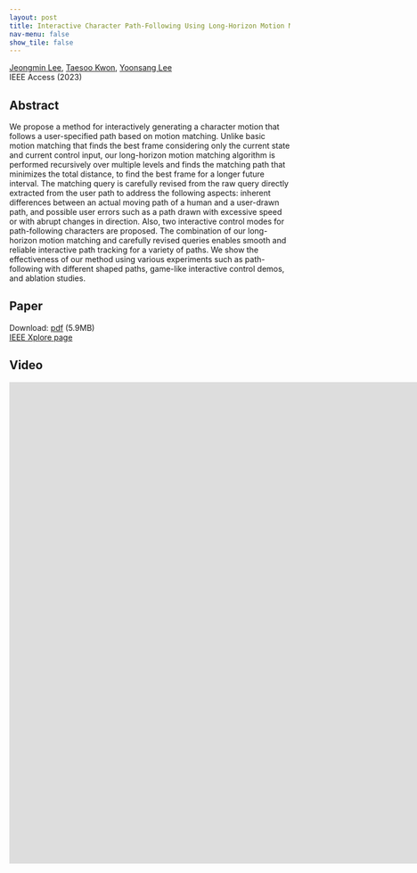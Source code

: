 ```yaml
---
layout: post
title: Interactive Character Path-Following Using Long-Horizon Motion Matching With Revised Future Queries
nav-menu: false
show_tile: false
---
```


[Jeongmin Lee](../people/jeongmin-lee.html), [Taesoo Kwon](http://calab.hanyang.ac.kr/cgi-bin/home.cgi?node=Taesoo), [Yoonsang Lee](../people/yoonsang-lee.html)  
IEEE Access (2023)

## Abstract
We propose a method for interactively generating a character motion that follows a user-specified path based on motion matching. Unlike basic motion matching that finds the best frame considering only the current state and current control input, our long-horizon motion matching algorithm is performed recursively over multiple levels and finds the matching path that minimizes the total distance, to find the best frame for a longer future interval. The matching query is carefully revised from the raw query directly extracted from the user path to address the following aspects: inherent differences between an actual moving path of a human and a user-drawn path, and possible user errors such as a path drawn with excessive speed or with abrupt changes in direction. Also, two interactive control modes for path-following characters are proposed. The combination of our long-horizon motion matching and carefully revised queries enables smooth and reliable interactive path tracking for a variety of paths. We show the effectiveness of our method using various experiments such as path-following with different shaped paths, game-like interactive control demos, and ablation studies.

## Paper
Download: [pdf](https://ieeexplore.ieee.org/stamp/stamp.jsp?tp=&arnumber=10029373) (5.9MB)  
[IEEE Xplore page](https://ieeexplore.ieee.org/document/10029373)

## Video 
<div id="iframe_container"> <div id="iframe">
<iframe width="1536" height="864" src="https://www.youtube.com/embed/N357UBDALpw" title="Interactive Character Path-Following using Long-Horizon Motion Matching with Revised Future Queries" frameborder="0" allow="accelerometer; autoplay; clipboard-write; encrypted-media; gyroscope; picture-in-picture; web-share" allowfullscreen></iframe>
</div></div>  
